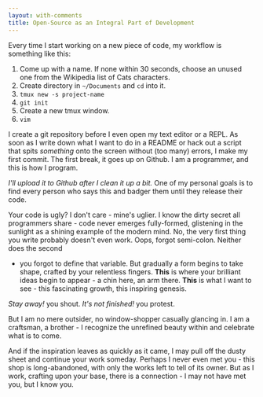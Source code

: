 ```yaml
---
layout: with-comments
title: Open-Source as an Integral Part of Development
---
```


Every time I start working on a new piece of code, my workflow is something
like this:

1. Come up with a name.  If none within 30 seconds, choose an unused one from
the Wikipedia list of Cats characters.
2. Create directory in `~/Documents` and `cd` into it.
3. `tmux new -s project-name`
4. `git init`
5. Create a new tmux window.
6. `vim`

I create a git repository before I even open my text editor or a REPL.  As soon
as I write down what I want to do in a README or hack out a script that spits
*something* onto the screen without (too many) errors, I make my first commit.
The first break, it goes up on Github.  I am a programmer, and this is how I
program.

*I'll upload it to Github after I clean it up a bit.*  One of my personal goals
is to find every person who says this and badger them until they release their
code.

Your code is ugly?  I don't care - mine's uglier.  I know the dirty secret all
programmers share - code never emerges fully-formed, glistening in the sunlight
as a shining example of the modern mind.  No, the very first thing you write
probably doesn't even work.  Oops, forgot  semi-colon.  Neither does the second
- you forgot to define that variable.  But gradually a form begins to take
shape, crafted by your relentless fingers.  **This** is where your brilliant
ideas begin to appear - a chin here, an arm there.  **This** is what I want to
see - this fascinating growth, this inspiring genesis.

*Stay away!* you shout.  *It's not finished!* you protest.

But I am no mere outsider, no window-shopper casually glancing in.  I am a
craftsman, a brother - I recognize the unrefined beauty within and celebrate
what is to come.

And if the inspiration leaves as quickly as it came, I may pull off the dusty
sheet and continue your work someday.  Perhaps I never even met you - this shop
is long-abandoned, with only the works left to tell of its owner.  But as I
work, crafting upon your base, there is a connection - I may not have met you,
but I know you.

